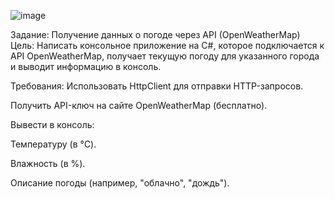 ![image](https://github.com/user-attachments/assets/ee5e224c-6cc4-4668-9027-60659f7fbcd1)

Задание: Получение данных о погоде через API (OpenWeatherMap)
Цель:
Написать консольное приложение на C#, которое подключается к API OpenWeatherMap, получает текущую погоду для указанного города и выводит информацию в консоль.

Требования:
Использовать HttpClient для отправки HTTP-запросов.

Получить API-ключ на сайте OpenWeatherMap (бесплатно).

Вывести в консоль:

Температуру (в °C).

Влажность (в %).

Описание погоды (например, "облачно", "дождь").
